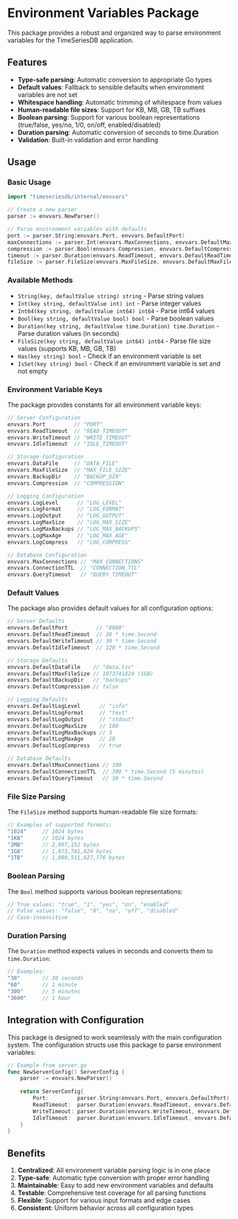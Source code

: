 # Environment Variables Package

This package provides a robust and organized way to parse environment variables for the TimeSeriesDB application.

## Features

- **Type-safe parsing**: Automatic conversion to appropriate Go types
- **Default values**: Fallback to sensible defaults when environment variables are not set
- **Whitespace handling**: Automatic trimming of whitespace from values
- **Human-readable file sizes**: Support for KB, MB, GB, TB suffixes
- **Boolean parsing**: Support for various boolean representations (true/false, yes/no, 1/0, on/off, enabled/disabled)
- **Duration parsing**: Automatic conversion of seconds to time.Duration
- **Validation**: Built-in validation and error handling

## Usage

### Basic Usage

```go
import "timeseriesdb/internal/envvars"

// Create a new parser
parser := envvars.NewParser()

// Parse environment variables with defaults
port := parser.String(envvars.Port, envvars.DefaultPort)
maxConnections := parser.Int(envvars.MaxConnections, envvars.DefaultMaxConnections)
compression := parser.Bool(envvars.Compression, envvars.DefaultCompression)
timeout := parser.Duration(envvars.ReadTimeout, envvars.DefaultReadTimeout)
fileSize := parser.FileSize(envvars.MaxFileSize, envvars.DefaultMaxFileSize)
```

### Available Methods

- `String(key, defaultValue string) string` - Parse string values
- `Int(key string, defaultValue int) int` - Parse integer values
- `Int64(key string, defaultValue int64) int64` - Parse int64 values
- `Bool(key string, defaultValue bool) bool` - Parse boolean values
- `Duration(key string, defaultValue time.Duration) time.Duration` - Parse duration values (in seconds)
- `FileSize(key string, defaultValue int64) int64` - Parse file size values (supports KB, MB, GB, TB)
- `Has(key string) bool` - Check if an environment variable is set
- `IsSet(key string) bool` - Check if an environment variable is set and not empty

### Environment Variable Keys

The package provides constants for all environment variable keys:

```go
// Server Configuration
envvars.Port         // "PORT"
envvars.ReadTimeout  // "READ_TIMEOUT"
envvars.WriteTimeout // "WRITE_TIMEOUT"
envvars.IdleTimeout  // "IDLE_TIMEOUT"

// Storage Configuration
envvars.DataFile     // "DATA_FILE"
envvars.MaxFileSize  // "MAX_FILE_SIZE"
envvars.BackupDir    // "BACKUP_DIR"
envvars.Compression  // "COMPRESSION"

// Logging Configuration
envvars.LogLevel      // "LOG_LEVEL"
envvars.LogFormat     // "LOG_FORMAT"
envvars.LogOutput     // "LOG_OUTPUT"
envvars.LogMaxSize    // "LOG_MAX_SIZE"
envvars.LogMaxBackups // "LOG_MAX_BACKUPS"
envvars.LogMaxAge     // "LOG_MAX_AGE"
envvars.LogCompress   // "LOG_COMPRESS"

// Database Configuration
envvars.MaxConnections // "MAX_CONNECTIONS"
envvars.ConnectionTTL  // "CONNECTION_TTL"
envvars.QueryTimeout   // "QUERY_TIMEOUT"
```

### Default Values

The package also provides default values for all configuration options:

```go
// Server Defaults
envvars.DefaultPort         // "8080"
envvars.DefaultReadTimeout  // 30 * time.Second
envvars.DefaultWriteTimeout // 30 * time.Second
envvars.DefaultIdleTimeout  // 120 * time.Second

// Storage Defaults
envvars.DefaultDataFile    // "data.tsv"
envvars.DefaultMaxFileSize // 1073741824 (1GB)
envvars.DefaultBackupDir   // "backups"
envvars.DefaultCompression // false

// Logging Defaults
envvars.DefaultLogLevel      // "info"
envvars.DefaultLogFormat     // "text"
envvars.DefaultLogOutput     // "stdout"
envvars.DefaultLogMaxSize    // 100
envvars.DefaultLogMaxBackups // 3
envvars.DefaultLogMaxAge     // 28
envvars.DefaultLogCompress   // true

// Database Defaults
envvars.DefaultMaxConnections // 100
envvars.DefaultConnectionTTL  // 300 * time.Second (5 minutes)
envvars.DefaultQueryTimeout   // 30 * time.Second
```

### File Size Parsing

The `FileSize` method supports human-readable file size formats:

```go
// Examples of supported formats:
"1024"     // 1024 bytes
"1KB"      // 1024 bytes
"2MB"      // 2,097,152 bytes
"1GB"      // 1,073,741,824 bytes
"1TB"      // 1,099,511,627,776 bytes
```

### Boolean Parsing

The `Bool` method supports various boolean representations:

```go
// True values: "true", "1", "yes", "on", "enabled"
// False values: "false", "0", "no", "off", "disabled"
// Case-insensitive
```

### Duration Parsing

The `Duration` method expects values in seconds and converts them to `time.Duration`:

```go
// Examples:
"30"       // 30 seconds
"60"       // 1 minute
"300"      // 5 minutes
"3600"     // 1 hour
```

## Integration with Configuration

This package is designed to work seamlessly with the main configuration system. The configuration structs use this package to parse environment variables:

```go
// Example from server.go
func NewServerConfig() ServerConfig {
    parser := envvars.NewParser()
    
    return ServerConfig{
        Port:         parser.String(envvars.Port, envvars.DefaultPort),
        ReadTimeout:  parser.Duration(envvars.ReadTimeout, envvars.DefaultReadTimeout),
        WriteTimeout: parser.Duration(envvars.WriteTimeout, envvars.DefaultWriteTimeout),
        IdleTimeout:  parser.Duration(envvars.IdleTimeout, envvars.DefaultIdleTimeout),
    }
}
```

## Benefits

1. **Centralized**: All environment variable parsing logic is in one place
2. **Type-safe**: Automatic type conversion with proper error handling
3. **Maintainable**: Easy to add new environment variables and defaults
4. **Testable**: Comprehensive test coverage for all parsing functions
5. **Flexible**: Support for various input formats and edge cases
6. **Consistent**: Uniform behavior across all configuration types
